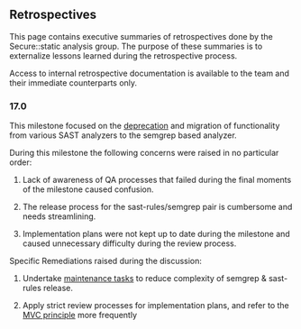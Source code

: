 ## Retrospectives

This page contains executive summaries of retrospectives done by the Secure::static analysis group. The purpose of these summaries is to externalize lessons learned during the retrospective process.

Access to internal retrospective documentation is available to the team and their immediate counterparts only.

### 17.0

This milestone focused on the [deprecation](https://docs.gitlab.com/ee/update/deprecations.html#sast-analyzer-coverage-changing-in-gitlab-170) and migration of functionality from various SAST analyzers to the semgrep based analyzer.

During this milestone the following concerns were raised in no particular order:

1. Lack of awareness of QA processes that failed during the final moments of the milestone caused confusion.

1. The release process for the sast-rules/semgrep pair is cumbersome and needs streamlining.

1. Implementation plans were not kept up to date during the milestone and caused unnecessary difficulty during the review process.

Specific Remediations raised during the discussion:

1. Undertake [maintenance tasks](https://gitlab.com/gitlab-org/gitlab/-/issues/440373) to reduce complexity of semgrep & sast-rules release.

1. Apply strict review processes for implementation plans, and refer to the [MVC principle](/handbook/product/product-principles/#the-minimal-viable-change-mvc) more frequently
